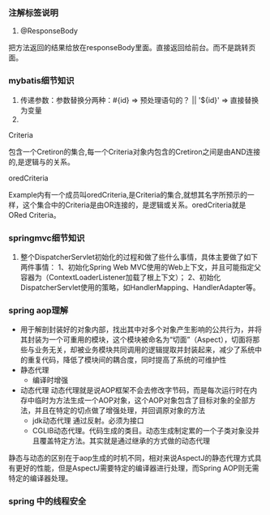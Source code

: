 ### 注解标签说明
 1. @ResponseBody
 
把方法返回的结果给放在responseBody里面。直接返回给前台。而不是跳转页面。

### mybatis细节知识



1. 传递参数：参数替换分两种：#{id} => 预处理语句的？ || '${id}' => 直接替换为变量
2. 
Criteria

包含一个Cretiron的集合,每一个Criteria对象内包含的Cretiron之间是由AND连接的,是逻辑与的关系。

oredCriteria

Example内有一个成员叫oredCriteria,是Criteria的集合,就想其名字所预示的一样，这个集合中的Criteria是由OR连接的，是逻辑或关系。oredCriteria就是ORed Criteria。

### springmvc细节知识
1.  整个DispatcherServlet初始化的过程和做了些什么事情，具体主要做了如下两件事情：
1、初始化Spring Web MVC使用的Web上下文，并且可能指定父容器为（ContextLoaderListener加载了根上下文）；
2、初始化DispatcherServlet使用的策略，如HandlerMapping、HandlerAdapter等。
### spring aop理解
- 用于解剖封装好的对象内部，找出其中对多个对象产生影响的公共行为，并将其封装为一个可重用的模块，这个模块被命名为“切面”（Aspect），切面将那些与业务无关，却被业务模块共同调用的逻辑提取并封装起来，减少了系统中的重复代码，降低了模块间的耦合度，同时提高了系统的可维护性
- 静态代理
  - 编译时增强
- 动态代理 动态代理就是说AOP框架不会去修改字节码，而是每次运行时在内存中临时为方法生成一个AOP对象，这个AOP对象包含了目标对象的全部方法，并且在特定的切点做了增强处理，并回调原对象的方法
  - jdk动态代理 通过反射。必须为接口
  - CGLIB动态代理。代码生成的类目。动态生成制定累的一个子类对象没并且覆盖特定方法。其实就是通过继承的方式做的动态代理

静态与动态的区别在于aop生成的时机不同，相对来说AspectJ的静态代理方式具有更好的性能，但是AspectJ需要特定的编译器进行处理，而Spring AOP则无需特定的编译器处理。
### spring 中的线程安全

